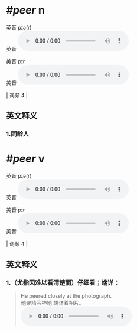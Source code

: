 # ***\#peer*** n
英音 pɪə(r)  
英音
<audio src="./media/peer1.aac" controls="controls"></audio>

美音 pɪr  
美音
<audio src="./media/peer2.aac" controls="controls"></audio>



| 词频 4 |  

英文释义
---
### 1.**同龄人**  


# ***\#peer*** v
英音 pɪə(r)  
英音
<audio src="./media/peer1.aac" controls="controls"></audio>

美音 pɪr  
美音
<audio src="./media/peer2.aac" controls="controls"></audio>



| 词频 4 |  

英文释义
---
### 1.**（尤指因难以看清楚而）仔细看；端详：**  

 > He peered closely at the photograph.  
 > 他聚精会神地 端详着相片。    
<audio src="./media/He peered closely at the photograph2_AAC.aac" controls="controls"></audio>


